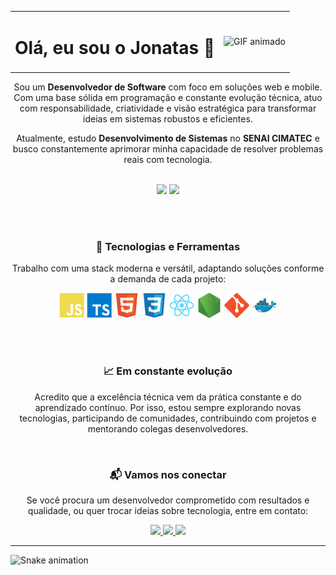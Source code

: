 <div align="center">

  <table align="center">
    <tr>
      <td><h1>Olá, eu sou o Jonatas 👋</h1></td>
      <td><img src="https://media.giphy.com/media/jTNG3RF6EwbkpD4LZx/giphy.gif" width="120" alt="GIF animado" /></td>
    </tr>
  </table>

  <p>
    Sou um <strong>Desenvolvedor de Software</strong> com foco em soluções web e mobile. Com uma base sólida em programação e constante evolução técnica, atuo com responsabilidade, criatividade e visão estratégica para transformar ideias em sistemas robustos e eficientes.
  </p>

  <p>
    Atualmente, estudo <strong>Desenvolvimento de Sistemas</strong> no <strong>SENAI CIMATEC</strong> e busco constantemente aprimorar minha capacidade de resolver problemas reais com tecnologia.
  </p>

  <br/>

  <img width="420" src="https://github-readme-stats.vercel.app/api?username=Jonatasgit23&show_icons=true&theme=merko&include_all_commits=true&count_private=true"/>
  <img width="420" src="https://github-readme-stats.vercel.app/api/top-langs/?username=Jonatasgit23&layout=compact&langs_count=10&theme=merko"/>

  <br/><br/>

  <h3>🧰 Tecnologias e Ferramentas</h3>
  <p>
    Trabalho com uma stack moderna e versátil, adaptando soluções conforme a demanda de cada projeto:
  </p>
  <img height="40" width="40" src="https://raw.githubusercontent.com/devicons/devicon/master/icons/javascript/javascript-plain.svg" alt="JavaScript"/>
  <img height="40" width="40" src="https://raw.githubusercontent.com/devicons/devicon/master/icons/typescript/typescript-plain.svg" alt="TypeScript"/>
  <img height="40" width="40" src="https://raw.githubusercontent.com/devicons/devicon/master/icons/html5/html5-original.svg" alt="HTML5"/>
  <img height="40" width="40" src="https://raw.githubusercontent.com/devicons/devicon/master/icons/css3/css3-original.svg" alt="CSS3"/>
  <img height="40" width="40" src="https://raw.githubusercontent.com/devicons/devicon/master/icons/react/react-original.svg" alt="React"/>
  <img height="40" width="40" src="https://raw.githubusercontent.com/devicons/devicon/master/icons/nodejs/nodejs-original.svg" alt="Node.js"/>
  <img height="40" width="40" src="https://raw.githubusercontent.com/devicons/devicon/master/icons/git/git-original.svg" alt="Git"/>
  <img height="40" width="40" src="https://raw.githubusercontent.com/devicons/devicon/master/icons/docker/docker-original.svg" alt="Docker"/>

  <br/><br/>

  <h3>📈 Em constante evolução</h3>
  <p>
    Acredito que a excelência técnica vem da prática constante e do aprendizado contínuo. Por isso, estou sempre explorando novas tecnologias, participando de comunidades, contribuindo com projetos e mentorando colegas desenvolvedores.
  </p>

  <br/>

  <h3>📬 Vamos nos conectar</h3>
  <p>
    Se você procura um desenvolvedor comprometido com resultados e qualidade, ou quer trocar ideias sobre tecnologia, entre em contato:
  </p>
  <a href="https://instagram.com/jona.tas879" target="_blank">
    <img src="https://img.shields.io/badge/-Instagram-%23E4405F?style=for-the-badge&logo=instagram&logoColor=white">
  </a>
  <a href="mailto:jonatas12072000@gmail.com">
    <img src="https://img.shields.io/badge/-Gmail-%23333?style=for-the-badge&logo=gmail&logoColor=white">
  </a>
  <a href="https://www.linkedin.com/in/jonatas-de-jesus-muniz-4683972b2/" target="_blank">
    <img src="https://img.shields.io/badge/-LinkedIn-%230077B5?style=for-the-badge&logo=linkedin&logoColor=white">
  </a>

</div>

---

![Snake animation](https://raw.githubusercontent.com/Jonatasgit23/Jonatasgit23/output/dist/github-contribution-grid-snake.svg)

